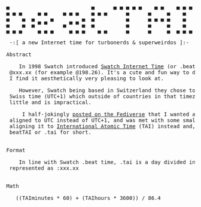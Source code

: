 <pre>
▄                          ▄      ▄ ▄ ▄ ▄ ▄    ▄ ▄    ▄ ▄ ▄
▄ ▄ ▄     ▄ ▄     ▄ ▄ ▄    ▄ ▄ ▄      ▄      ▄     ▄    ▄
▄    ▄  ▄     ▄         ▄  ▄          ▄      ▄ ▄ ▄ ▄    ▄
▄    ▄  ▄ ▀ ▀     ▄ ▀ ▀ ▄  ▄          ▄      ▄     ▄    ▄
▄ ▄ ▄     ▄ ▄ ▄     ▄ ▄ ▄    ▄ ▄      ▄      ▄     ▄  ▄ ▄ ▄

 -:[ a new Internet time for turbonerds & superweirdos ]:-

Abstract

    In 1998 Swatch introduced <a href="https://en.wikipedia.org/wiki/Swatch_Internet_Time">Swatch Internet Time</a> (or .beat time), displayed as
 @xxx.xx (for example @198.26). It's a cute and fun way to display the time and
 I find it aesthetically very pleasing to look at.

    However, Swatch being based in Switzerland they chose to align .beats to
 Swiss time (UTC+1) which outside of countries in that timezone means very
 little and is impractical.

     I half-jokingly <a href="https://hackers.town/@cat/107951155969547130">posted on the Fediverse</a> that I wanted a new .beat time
 aligned to UTC instead of UTC+1, and was met with some small discussion about
 aligning it to <a href="https://en.wikipedia.org/wiki/International_Atomic_Time">International Atomic Time</a> (TAI) instead and, well, here we are:
 beatTAI or .tai for short.


Format

    In line with Swatch .beat time, .tai is a day divided into 1000 and
 represented as :xxx.xx


Math

   ((TAIminutes * 60) + (TAIhours * 3600)) / 86.4
</pre>